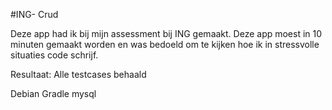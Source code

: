 #ING- Crud

Deze app had ik bij mijn assessment bij ING gemaakt. Deze app moest in 10 minuten gemaakt worden en was bedoeld om te kijken hoe ik in stressvolle situaties code schrijf.

Resultaat:
Alle testcases behaald

Debian
Gradle
mysql
